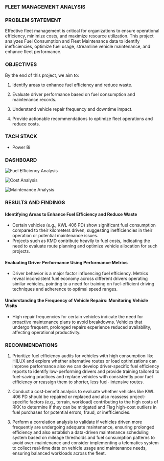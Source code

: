 ### FLEET MANAGEMENT ANALYSIS

### PROBLEM STATEMENT
Effective fleet management is critical for organizations to ensure operational efficiency, minimize costs, and maximize resource utilization. This project analyzes Fuel Consumption and Fleet Maintenance data to identify inefficiencies, optimize fuel usage, streamline vehicle maintenance, and enhance fleet performance.

### OBJECTIVES
By the end of this project, we aim to:

1. Identify areas to enhance fuel efficiency and reduce waste.

2. Evaluate driver performance based on fuel consumption and maintenance records.

3. Understand vehicle repair frequency and downtime impact.

4. Provide actionable recommendations to optimize fleet operations and reduce costs.

### TACH STACK
- Power Bi

### DASHBOARD

![Fuel Efficiency Analysis](https://github.com/user-attachments/assets/6442a060-58e2-49aa-8ce0-f104a21597eb)

![Cost Analysis](https://github.com/user-attachments/assets/1743b120-876c-467a-9983-3fac651fb8af)


![Maintenance Analysis](https://github.com/user-attachments/assets/77d39f3b-9017-443e-9615-27886e390778)



### RESULTS AND FINDINGS

#### Identifying Areas to Enhance Fuel Efficiency and Reduce Waste
- Certain vehicles (e.g., KWL 406 PD) show significant fuel consumption compared to their kilometers driven, suggesting inefficiencies in their operation or potential maintenance issues.
- Projects such as KMD contribute heavily to fuel costs, indicating the need to evaluate route planning and optimize vehicle allocation for such projects.

#### Evaluating Driver Performance Using Performance Metrics

- Driver behavior is a major factor influencing fuel efficiency. Metrics reveal inconsistent fuel economy across different drivers operating similar vehicles, pointing to a need for training on fuel-efficient driving techniques and adherence to optimal speed ranges.

#### Understanding the Frequency of Vehicle Repairs: Monitoring Vehicle Visits

- High repair frequencies for certain vehicles indicate the need for proactive maintenance plans to avoid breakdowns. Vehicles that undergo frequent, prolonged repairs experience reduced availability, affecting operational productivity.


### RECOMMENDATIONS

1. Prioritize fuel efficiency audits for vehicles with high consumption like HILUX and explore whether alternative routes or load optimizations can improve performance also we can develop driver-specific fuel 
   efficiency reports to identify low-performing drivers and provide training tailored to fuel-saving practices and replace vehicles with consistently poor fuel efficiency or reassign them to shorter, less fuel- 
   intensive routes.

2. Conduct a cost-benefit analysis to evaluate whether vehicles like KWL 406 PD should be repaired or replaced and also reassess project-specific factors (e.g., terrain, workload) contributing to the high costs 
   of RKK to determine if they can be mitigated and Flag high-cost outliers in fuel purchases for potential errors, fraud, or inefficiencies.

3. Perform a correlation analysis to validate if vehicles driven more frequently are undergoing adequate maintenance, ensuring prolonged efficiency and also establish a data-driven maintenance scheduling system 
   based on mileage thresholds and fuel consumption patterns to avoid over-maintenance and consider implementing a telematics system to collect real-time data on vehicle usage and maintenance needs, ensuring 
   balanced workloads across the fleet.





